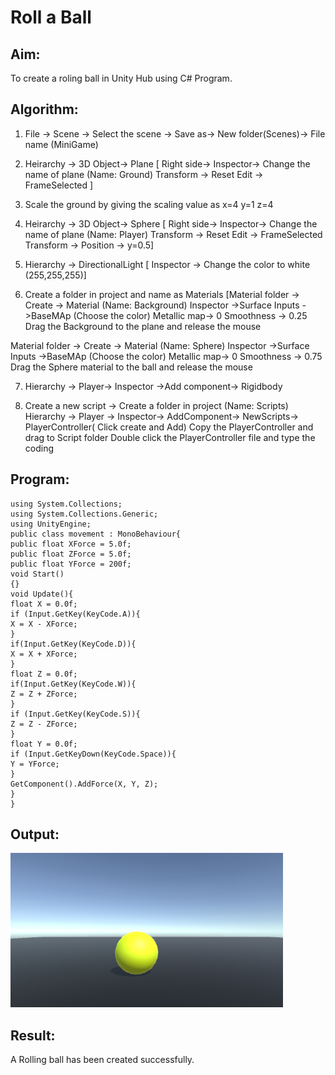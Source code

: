 # Roll a Ball
## Aim:
To create a roling ball in Unity Hub using C# Program.
## Algorithm:

1. File -> Scene -> Select the scene -> Save as-> New folder(Scenes)-> File name (MiniGame)

2. Heirarchy -> 3D Object-> Plane 
[ Right side-> Inspector-> Change the name of plane (Name: Ground)
Transform -> Reset
Edit -> FrameSelected ]

3. Scale the ground by giving the scaling value as x=4 y=1 z=4

4. Heirarchy -> 3D Object-> Sphere
[ Right side-> Inspector-> Change the name of plane (Name: Player)
Transform -> Reset
Edit -> FrameSelected 
Transform -> Position -> y=0.5]

5. Hierarchy -> DirectionalLight
[ Inspector -> Change the color to white (255,255,255)]

6. Create a folder in project and name as Materials
[Material folder -> Create -> Material (Name: Background)
Inspector ->Surface Inputs ->BaseMAp (Choose the color)
Metallic map-> 0
Smoothness -> 0.25
Drag the Background to the plane and release the mouse

Material folder -> Create -> Material (Name: Sphere)
Inspector ->Surface Inputs ->BaseMAp (Choose the color)
Metallic map-> 0
Smoothness -> 0.75
Drag the Sphere material to the ball and release the mouse

 7. Hierarchy -> Player-> Inspector ->Add component-> Rigidbody

8. Create a new script -> Create a folder in project (Name: Scripts)
Hierarchy -> Player -> Inspector-> AddComponent-> NewScripts-> PlayerController( Click create and Add)
Copy the PlayerController and drag to Script folder
Double click the PlayerController file and type the coding

## Program:
```
using System.Collections;
using System.Collections.Generic;
using UnityEngine;
public class movement : MonoBehaviour{
public float XForce = 5.0f;
public float ZForce = 5.0f;
public float YForce = 200f;
void Start()
{}
void Update(){
float X = 0.0f;
if (Input.GetKey(KeyCode.A)){
X = X - XForce;
}
if(Input.GetKey(KeyCode.D)){
X = X + XForce;
}
float Z = 0.0f;
if(Input.GetKey(KeyCode.W)){
Z = Z + ZForce;
}
if (Input.GetKey(KeyCode.S)){
Z = Z - ZForce;
}
float Y = 0.0f;
if (Input.GetKeyDown(KeyCode.Space)){
Y = YForce;
}
GetComponent().AddForce(X, Y, Z);
}
}
```
## Output:
![inp](12.png)
## Result:
A Rolling  ball has been created successfully.
